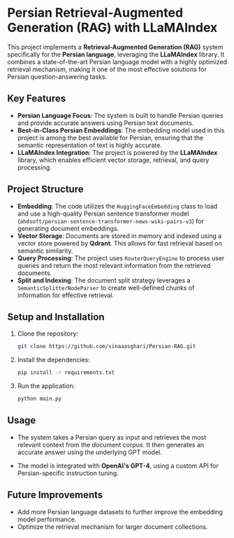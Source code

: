 
# Persian Retrieval-Augmented Generation (RAG) with LLaMAIndex

This project implements a **Retrieval-Augmented Generation (RAG)** system specifically for the **Persian language**, leveraging the **LLaMAIndex** library. It combines a state-of-the-art Persian language model with a highly optimized retrieval mechanism, making it one of the most effective solutions for Persian question-answering tasks.

## Key Features

- **Persian Language Focus**: The system is built to handle Persian queries and provide accurate answers using Persian text documents.
- **Best-in-Class Persian Embeddings**: The embedding model used in this project is among the best available for Persian, ensuring that the semantic representation of text is highly accurate.
- **LLaMAIndex Integration**: The project is powered by the **LLaMAIndex** library, which enables efficient vector storage, retrieval, and query processing.
  
## Project Structure

- **Embedding**: The code utilizes the `HuggingFaceEmbedding` class to load and use a high-quality Persian sentence transformer model (`ahdsoft/persian-sentence-transformer-news-wiki-pairs-v3`) for generating document embeddings.
- **Vector Storage**: Documents are stored in memory and indexed using a vector store powered by **Qdrant**. This allows for fast retrieval based on semantic similarity.
- **Query Processing**: The project uses `RouterQueryEngine` to process user queries and return the most relevant information from the retrieved documents.
- **Split and Indexing**: The document split strategy leverages a `SemanticSplitterNodeParser` to create well-defined chunks of information for effective retrieval.
  
## Setup and Installation

1. Clone the repository:

   ```bash
   git clone https://github.com/sinaaasghari/Persian-RAG.git
   ```

2. Install the dependencies:

   ```bash
   pip install -r requirements.txt
   ```

3. Run the application:

   ```bash
   python main.py
   ```

## Usage

- The system takes a Persian query as input and retrieves the most relevant context from the document corpus. It then generates an accurate answer using the underlying GPT model.
  
- The model is integrated with **OpenAI's GPT-4**, using a custom API for Persian-specific instruction tuning.

## Future Improvements

- Add more Persian language datasets to further improve the embedding model performance.
- Optimize the retrieval mechanism for larger document collections.
